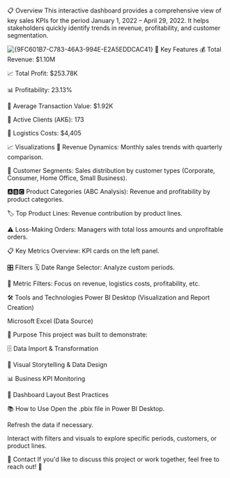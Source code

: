 📋 Overview
This interactive dashboard provides a comprehensive view of key sales KPIs for the period January 1, 2022 – April 29, 2022.
It helps stakeholders quickly identify trends in revenue, profitability, and customer segmentation.


![{9FC601B7-C783-46A3-994E-E2A5EDDCAC41}](https://github.com/user-attachments/assets/a1292623-deaa-4bb4-b2ee-48c10cf09220)
🚀 Key Features
💰 Total Revenue: $1.10M

📈 Total Profit: $253.78K

📊 Profitability: 23.13%

🛒 Average Transaction Value: $1.92K

👥 Active Clients (АКБ): 173

🚚 Logistics Costs: $4,405

📈 Visualizations
📅 Revenue Dynamics: Monthly sales trends with quarterly comparison.

🏢 Customer Segments: Sales distribution by customer types (Corporate, Consumer, Home Office, Small Business).

🅰️🅱️🅲️ Product Categories (ABC Analysis): Revenue and profitability by product categories.

🏷️ Top Product Lines: Revenue contribution by product lines.

⚠️ Loss-Making Orders: Managers with total loss amounts and unprofitable orders.

📋 Key Metrics Overview: KPI cards on the left panel.

🎛️ Filters
🗓️ Date Range Selector: Analyze custom periods.

🎯 Metric Filters: Focus on revenue, logistics costs, profitability, etc.

🛠️ Tools and Technologies
Power BI Desktop (Visualization and Report Creation)

Microsoft Excel (Data Source)

🎯 Purpose
This project was built to demonstrate:

🗄️ Data Import & Transformation

🎨 Visual Storytelling & Data Design

📊 Business KPI Monitoring

🧩 Dashboard Layout Best Practices

📚 How to Use
Open the .pbix file in Power BI Desktop.

Refresh the data if necessary.

Interact with filters and visuals to explore specific periods, customers, or product lines.

📩 Contact
If you'd like to discuss this project or work together, feel free to reach out! 🚀

